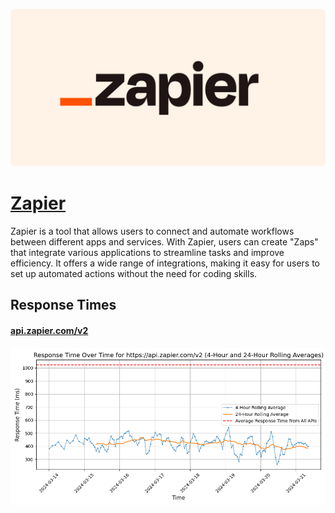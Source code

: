 [![Visit Zapier](imagePreview.jpg)](https://zapier.com)

# [Zapier](https://zapier.com)

Zapier is a tool that allows users to connect and automate workflows between different apps and services. With Zapier, users can create "Zaps" that integrate various applications to streamline tasks and improve efficiency. It offers a wide range of integrations, making it easy for users to set up automated actions without the need for coding skills.

## Response Times

#### [api.zapier.com/v2](https://api.zapier.com/v2)

![api.zapier.com/v2](response-time-charts/6170692e7a61706965722e636f6d2f7632.png)
